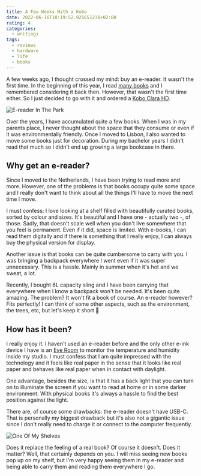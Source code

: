 ```yaml
---
title: A Few Weeks With a Kobo
date: 2022-06-16T18:19:52.925651238+02:00
rating: 4
categories:
  - writings
tags:
  - reviews
  - hardware
  - life
  - books
---
```


A few weeks ago, I thought crossed my mind: buy an e-reader. It wasn't the first time. In the beginning of this year, I read [many books](/readings#read) and I remembered considering it back then. However, that wasn't the first time either. So I just decided to go with it and ordered a [Kobo Clara HD](https://gl.kobobooks.com/products/kobo-clara-hd).

<!--more-->

![E-reader In The Park](image:2022-06-16-kobo)

Over the years, I have accumulated quite a few books. When I was in my parents place, I never thought about the space that they consume or even if it was environmentally friendly. Once I moved to Lisbon, I also wanted to move some books just for decoration. During my bachelor years I didn't read that much so I didn't end up growing a large bookcase in there.

## Why get an e-reader?

Since I moved to the Netherlands, I have been trying to read more and more. However, one of the problems is that books occupy quite some space and I really don't want to think about all the things I'll have to move the next time I move.

I must confess: I love looking at a shelf filled with beautifully curated books, sorted by colour and sizes. It's beautiful and I have one - actually two -, of those. Sadly, that doesn't scale well when you don't live somewhere that you feel is permanent. Even if it did, space is limited. With e-books, I can read them digitally and if there is something that I really enjoy, I can always buy the physical version for display.

Another issue is that books can be quite cumbersome to carry with you. I was bringing a backpack everywhere I went even if it was super unnecessary. This is a hassle. Mainly in summer when it's hot and we sweat, a lot.

Recently, I bought  6L capacity sling and I have been carrying that everywhere when I know a backpack won't be needed. It's been quite amazing. The problem? It won't fit a book of course. An e-reader however? Fits perfectly! I can think of some other aspects, such as the environment, the trees, etc, but let's keep it short 🌳

## How has it been?

I really enjoy it. I haven't used an e-reader before and the only other e-ink device I have is an [Eve Room](https://www.evehome.com/en/eve-room) to monitor the temperature and humidity inside my studio. I must confess that I am quite impressed with the technology and it feels like real paper in the sense that it looks like real paper and behaves like real paper when in contact with daylight.

One advantage, besides the size, is that it has a back light that you can turn on to illuminate the screen if you want to read at home or in some darker environment. With physical books it's always a hassle to find the best position against the light.

There are, of course some drawbacks: the e-reader doesn't have USB-C. That is personally my biggest drawback but it's also not a gigantic issue since I don't really need to charge it or connect to the computer frequently.

![One Of My Shelves](image:2022-06-16-bookshelf)

Does it replace the feeling of a real book? Of course it doesn't. Does it matter? Well, that certainly depends on you. I will miss seeing new books pop up on my shelf, but I'm very happy seeing them in my e-reader and being able to carry them and reading them everywhere I go.
